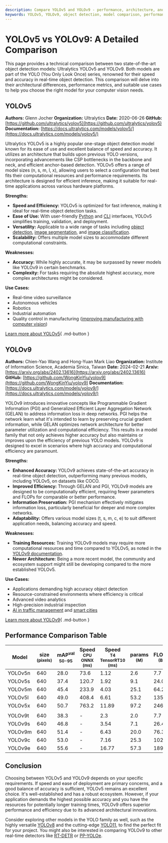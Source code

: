 ```yaml
---
description: Compare YOLOv5 and YOLOv9 - performance, architecture, and use cases. Find the best model for real-time object detection and computer vision tasks.
keywords: YOLOv5, YOLOv9, object detection, model comparison, performance metrics, real-time detection, computer vision, Ultralytics, machine learning
---
```


# YOLOv5 vs YOLOv9: A Detailed Comparison

<script async src="https://cdn.jsdelivr.net/npm/chart.js"></script>
<script defer src="../../javascript/benchmark.js"></script>

<canvas id="modelComparisonChart" width="1024" height="400" active-models='["YOLOv5", "YOLOv9"]'></canvas>

This page provides a technical comparison between two state-of-the-art object detection models: Ultralytics YOLOv5 and YOLOv9. Both models are part of the YOLO (You Only Look Once) series, renowned for their speed and accuracy in real-time object detection. This comparison will delve into their architectural differences, performance metrics, and suitable use cases to help you choose the right model for your computer vision needs.

## YOLOv5

**Authors:** Glenn Jocher
**Organization:** Ultralytics
**Date:** 2020-06-26
**GitHub:** [https://github.com/ultralytics/yolov5](https://github.com/ultralytics/yolov5)
**Documentation:** [https://docs.ultralytics.com/models/yolov5/](https://docs.ultralytics.com/models/yolov5/)

Ultralytics YOLOv5 is a highly popular one-stage object detection model known for its ease of use and excellent balance of speed and accuracy. It utilizes an architecture that builds upon previous YOLO versions, incorporating advancements like CSP bottlenecks in the backbone and neck, and efficient anchor-based detection. YOLOv5 offers a range of model sizes (n, s, m, l, x), allowing users to select a configuration that best fits their computational resources and performance requirements. Its architecture is designed for efficient inference, making it suitable for real-time applications across various hardware platforms.

**Strengths:**

- **Speed and Efficiency:** YOLOv5 is optimized for fast inference, making it ideal for real-time object detection tasks.
- **Ease of Use:** With user-friendly [Python](https://docs.ultralytics.com/usage/python/) and [CLI](https://docs.ultralytics.com/usage/cli/) interfaces, YOLOv5 simplifies training, validation, and deployment.
- **Versatility:** Applicable to a wide range of tasks including [object detection](https://www.ultralytics.com/glossary/object-detection), [image segmentation](https://www.ultralytics.com/glossary/image-segmentation), and [image classification](https://www.ultralytics.com/glossary/image-classification).
- **Scalability:** Offers multiple model sizes to accommodate different computational constraints.

**Weaknesses:**

- **Accuracy:** While highly accurate, it may be surpassed by newer models like YOLOv9 in certain benchmarks.
- **Complexity:** For tasks requiring the absolute highest accuracy, more complex architectures might be considered.

**Use Cases:**

- Real-time video surveillance
- Autonomous vehicles
- Robotics
- Industrial automation
- Quality control in manufacturing ([improving manufacturing with computer vision](https://www.ultralytics.com/blog/improving-manufacturing-with-computer-vision))

[Learn more about YOLOv5](https://docs.ultralytics.com/models/yolov5/){ .md-button }

## YOLOv9

**Authors:** Chien-Yao Wang and Hong-Yuan Mark Liao
**Organization:** Institute of Information Science, Academia Sinica, Taiwan
**Date:** 2024-02-21
**Arxiv:** [https://arxiv.org/abs/2402.13616](https://arxiv.org/abs/2402.13616)
**GitHub:** [https://github.com/WongKinYiu/yolov9](https://github.com/WongKinYiu/yolov9)
**Documentation:** [https://docs.ultralytics.com/models/yolov9/](https://docs.ultralytics.com/models/yolov9/)

YOLOv9 introduces innovative concepts like Programmable Gradient Information (PGI) and Generalized Efficient Layer Aggregation Network (GELAN) to address information loss in deep networks. PGI helps the network learn what it's intended to learn by preserving crucial gradient information, while GELAN optimizes network architecture for better parameter utilization and computational efficiency. This results in a model family that not only achieves higher accuracy but also maintains or improves upon the efficiency of previous YOLO models. YOLOv9 is designed to excel in scenarios where high accuracy and computational efficiency are paramount.

**Strengths:**

- **Enhanced Accuracy:** YOLOv9 achieves state-of-the-art accuracy in real-time object detection, outperforming many previous models, including YOLOv5, on datasets like COCO.
- **Improved Efficiency:** Through GELAN and PGI, YOLOv9 models are designed to be computationally efficient, requiring fewer parameters and FLOPs for comparable or better performance.
- **Information Preservation:** PGI mechanism effectively mitigates information loss, particularly beneficial for deeper and more complex networks.
- **Adaptability:** Offers various model sizes (t, s, m, c, e) to suit different application needs, balancing accuracy and speed.

**Weaknesses:**

- **Training Resources:** Training YOLOv9 models may require more computational resources and time compared to YOLOv5, as noted in the [YOLOv9 documentation](https://docs.ultralytics.com/models/yolov9/).
- **Newer Architecture:** Being a more recent model, the community and ecosystem support might still be developing compared to the more established YOLOv5.

**Use Cases:**

- Applications demanding high accuracy object detection
- Resource-constrained environments where efficiency is critical
- Advanced video analytics
- High-precision industrial inspection
- [AI in traffic management](https://www.ultralytics.com/blog/ai-in-traffic-management-from-congestion-to-coordination) and [smart cities](https://www.ultralytics.com/blog/computer-vision-ai-in-smart-cities)

[Learn more about YOLOv9](https://docs.ultralytics.com/models/yolov9/){ .md-button }

## Performance Comparison Table

| Model   | size<br><sup>(pixels) | mAP<sup>val<br>50-95 | Speed<br><sup>CPU ONNX<br>(ms) | Speed<br><sup>T4 TensorRT10<br>(ms) | params<br><sup>(M) | FLOPs<br><sup>(B) |
| ------- | --------------------- | -------------------- | ------------------------------ | ----------------------------------- | ------------------ | ----------------- |
| YOLOv5n | 640                   | 28.0                 | 73.6                           | 1.12                                | 2.6                | 7.7               |
| YOLOv5s | 640                   | 37.4                 | 120.7                          | 1.92                                | 9.1                | 24.0              |
| YOLOv5m | 640                   | 45.4                 | 233.9                          | 4.03                                | 25.1               | 64.2              |
| YOLOv5l | 640                   | 49.0                 | 408.4                          | 6.61                                | 53.2               | 135.0             |
| YOLOv5x | 640                   | 50.7                 | 763.2                          | 11.89                               | 97.2               | 246.4             |
|         |                       |                      |                                |                                     |                    |                   |
| YOLOv9t | 640                   | 38.3                 | -                              | 2.3                                 | 2.0                | 7.7               |
| YOLOv9s | 640                   | 46.8                 | -                              | 3.54                                | 7.1                | 26.4              |
| YOLOv9m | 640                   | 51.4                 | -                              | 6.43                                | 20.0               | 76.3              |
| YOLOv9c | 640                   | 53.0                 | -                              | 7.16                                | 25.3               | 102.1             |
| YOLOv9e | 640                   | 55.6                 | -                              | 16.77                               | 57.3               | 189.0             |

## Conclusion

Choosing between YOLOv5 and YOLOv9 depends on your specific requirements. If speed and ease of deployment are primary concerns, and a good balance of accuracy is sufficient, YOLOv5 remains an excellent choice. It's well-established and has a robust ecosystem. However, if your application demands the highest possible accuracy and you have the resources for potentially longer training times, YOLOv9 offers superior performance and efficiency due to its advanced architectural innovations.

Consider exploring other models in the YOLO family as well, such as the highly versatile [YOLOv8](https://docs.ultralytics.com/models/yolov8/) and the cutting-edge [YOLO11](https://docs.ultralytics.com/models/yolo11/), to find the perfect fit for your project. You might also be interested in comparing YOLOv9 to other real-time detectors like [RT-DETR](https://docs.ultralytics.com/compare/rtdetr-vs-yolov9/) or [PP-YOLOe](https://docs.ultralytics.com/compare/pp-yoloe-vs-yolov9/).
